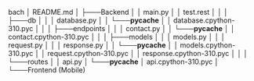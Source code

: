 bach
│   README.md
│
├───Backend
│   │   main.py
│   │   test.rest
│   │
│   ├───db
│   │   │   database.py
│   │   └───__pycache__
│   │           database.cpython-310.pyc
│   │
│   ├───endpoints
│   │   │   contact.py
│   │   └───__pycache__
│   │           contact.cpython-310.pyc
│   │
│   ├───models
│   │   │   models.py
│   │   │   request.py
│   │   │   response.py
│   │   └───__pycache__
│   │           models.cpython-310.pyc
│   │           request.cpython-310.pyc
│   │           response.cpython-310.pyc
│   │
│   └───routes
│       │   api.py
│       └───__pycache__
│               api.cpython-310.pyc
│
└───Frontend (Mobile)
